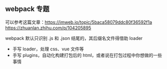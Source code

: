 ## webpack 专题

可以参考这篇文章：https://imweb.io/topic/5baca58079ddc80f36592f1a
https://zhuanlan.zhihu.com/p/104205895

webpack 默认只识别 .js 和 .json 结尾的，其后缀名文件得借助 loader

- 手写 loader，处理 css、vue 文件等
- 手写 plugins，自动化构建打包后的 html，或者说在打包过程中你想做的一些事情
